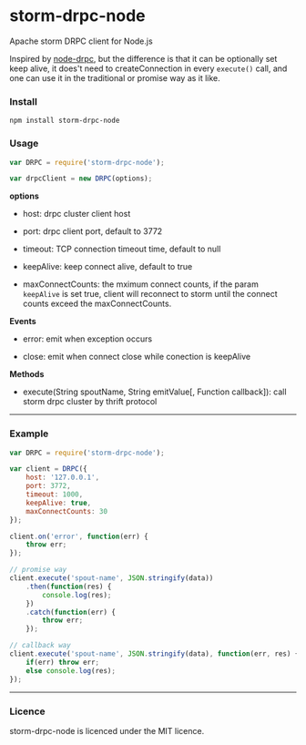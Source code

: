 # storm-drpc-node

Apache storm DRPC client for Node.js

Inspired by [node-drpc](https://github.com/rkatti/node-drpc), but the difference is that it can be optionally set keep alive, it does't need to createConnection in every `execute()` call, and one can use it in the traditional or promise way as it like.

### Install

`npm install storm-drpc-node`

### Usage

``` js
var DRPC = require('storm-drpc-node');

var drpcClient = new DRPC(options);
```

**options**

- host: drpc cluster client host

- port: drpc client port, default to 3772

- timeout: TCP connection timeout time, default to null

- keepAlive: keep connect alive, default to true

- maxConnectCounts: the mximum connect counts, if the param `keepAlive` is set true, client will reconnect to storm until the connect counts exceed the maxConnectCounts.

**Events**

- error: emit when exception occurs

- close: emit when connect close while conection is keepAlive

**Methods**

- execute(String spoutName, String emitValue[, Function callback]): call storm drpc cluster by thrift protocol

---

### Example

``` js
var DRPC = require('storm-drpc-node');

var client = DRPC({
    host: '127.0.0.1',
    port: 3772,
    timeout: 1000,
    keepAlive: true,
    maxConnectCounts: 30
});

client.on('error', function(err) {
    throw err;
});

// promise way
client.execute('spout-name', JSON.stringify(data))
    .then(function(res) {
        console.log(res);
    })
    .catch(function(err) {
        throw err;
    });

// callback way
client.execute('spout-name', JSON.stringify(data), function(err, res) {
    if(err) throw err;
    else console.log(res);
});
```

---

### Licence

storm-drpc-node is licenced under the MIT licence.
